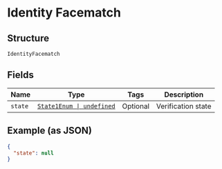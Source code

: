 
# Identity Facematch

## Structure

`IdentityFacematch`

## Fields

| Name | Type | Tags | Description |
|  --- | --- | --- | --- |
| `state` | [`State1Enum \| undefined`](../../doc/models/state-1-enum.md) | Optional | Verification state |

## Example (as JSON)

```json
{
  "state": null
}
```

